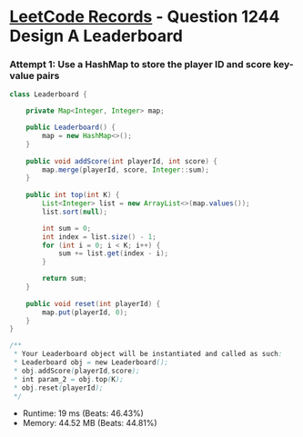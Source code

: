 # [LeetCode Records](../../README.md) - Question 1244 Design A Leaderboard

### Attempt 1: Use a HashMap to store the player ID and score key-value pairs
```java
class Leaderboard {

    private Map<Integer, Integer> map;

    public Leaderboard() {
        map = new HashMap<>();
    }
    
    public void addScore(int playerId, int score) {
        map.merge(playerId, score, Integer::sum);
    }
    
    public int top(int K) {
        List<Integer> list = new ArrayList<>(map.values());
        list.sort(null);

        int sum = 0;
        int index = list.size() - 1;
        for (int i = 0; i < K; i++) {
            sum += list.get(index - i);
        }

        return sum;
    }
    
    public void reset(int playerId) {
        map.put(playerId, 0);
    }
}

/**
 * Your Leaderboard object will be instantiated and called as such:
 * Leaderboard obj = new Leaderboard();
 * obj.addScore(playerId,score);
 * int param_2 = obj.top(K);
 * obj.reset(playerId);
 */
```
- Runtime: 19 ms (Beats: 46.43%)
- Memory: 44.52 MB (Beats: 44.81%)

<br>
